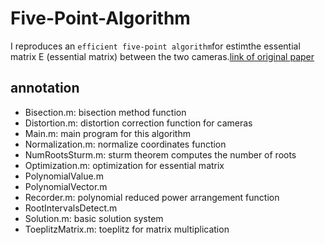 Five-Point-Algorithm  
=====
I reproduces an `efficient five-point algorithm`for estimthe essential matrix E (essential matrix) between the two cameras.[link of original paper](https://openresearch-repository.anu.edu.au/bitstream/1885/64525/2/01_Hartley_An_Efficient_Hidden_Variable_2011.pdf)    


## annotation  
* Bisection.m: bisection method function
* Distortion.m: distortion correction function for cameras 
* Main.m: main program for this algorithm
* Normalization.m: normalize coordinates function 
* NumRootsSturm.m: sturm theorem computes the number of roots
* Optimization.m: optimization for essential matrix
* PolynomialValue.m
* PolynomialVector.m
* Recorder.m: polynomial reduced power arrangement function 
* RootIntervalsDetect.m
* Solution.m: basic solution system
* ToeplitzMatrix.m: toeplitz for matrix multiplication  
